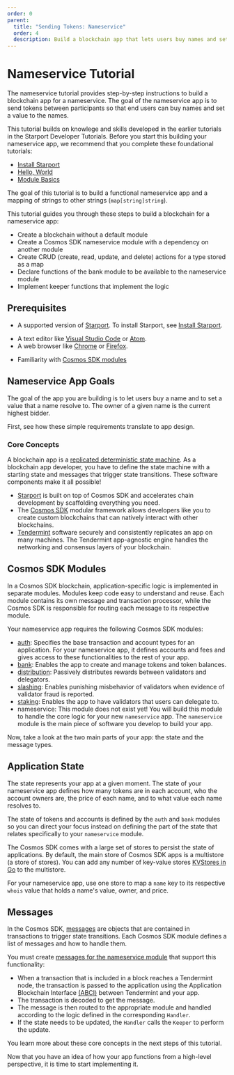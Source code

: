 ```yaml
---
order: 0
parent:
  title: "Sending Tokens: Nameservice"
  order: 4
  description: Build a blockchain app that lets users buy names and set a value these names resolve to. 
---
```


# Nameservice Tutorial

The nameservice tutorial provides step-by-step instructions to build a blockchain app for a nameservice. The goal of the nameservice app is to send tokens between participants so that end users can buy names and set a value to the names. 

This tutorial builds on knowlege and skills developed in the earlier tutorials in the Starport Developer Tutorials. Before you start this building your nameservice app, we recommend that you complete these foundational tutorials:

- [Install Starport](../install.md)
- [Hello, World](../hello.md)
- [Module Basics](../blog.md)

The goal of this tutorial is to build a functional nameservice app and a mapping of strings to other strings (`map[string]string`).

This tutorial guides you through these steps to build a blockchain for a nameservice app:

* Create a blockchain without a default module
* Create a Cosmos SDK nameservice module with a dependency on another module
* Create CRUD (create, read, update, and delete) actions for a type stored as a map
* Declare functions of the bank module to be available to the nameservice module
* Implement keeper functions that implement the logic

## Prerequisites 

- A supported version of [Starport](https://docs.starport.com/). To install Starport, see [Install Starport](../starport/install.md). 
* A text editor like [Visual Studio Code](https://code.visualstudio.com/download) or [Atom](https://atom.io/). 
* A web browser like [Chrome](https://www.google.com/chrome/) or [Firefox](https://www.mozilla.org/en-US/firefox/new/).
- Familiarity with [Cosmos SDK modules](https://docs.cosmos.network/master/building-modules/intro.html) 

## Nameservice App Goals

The goal of the app you are building is to let users buy a name and to set a value that a name resolve to. The owner of a given name is the current highest bidder. 

First, see how these simple requirements translate to app design. 

### Core Concepts 

A blockchain app is a [replicated deterministic state machine](https://en.wikipedia.org/wiki/State_machine_replication). As a blockchain app developer, you have to define the state machine with a starting state and messages that trigger state transitions. These software components make it all possible! 

- [Starport](https://docs.starport.com/) is built on top of Cosmos SDK and accelerates chain development by scaffolding everything you need. 
- The [Cosmos SDK](https://github.com/cosmos/cosmos-sdk/) modular framework allows developers like you to create custom blockchains that can natively interact with other blockchains. 
- [Tendermint](https://docs.tendermint.com/master/introduction/what-is-tendermint.html) software securely and consistently replicates an app on many machines. The Tendermint app-agnostic engine handles the networking and consensus layers of your blockchain. 

## Cosmos SDK Modules 

In a Cosmos SDK blockchain, application-specific logic is implemented in separate modules. Modules keep code easy to understand and reuse. Each module contains its own message and transaction processor, while the Cosmos SDK is responsible for routing each message to its respective module.

Your nameservice app requires the following Cosmos SDK modules:

- [auth](https://docs.cosmos.network/master/modules/auth/): Specifies the base transaction and account types for an application. For your nameservice app, it defines accounts and fees and gives access to these functionalities to the rest of your app.
- [bank](https://docs.cosmos.network/master/modules/bank/): Enables the app to create and manage tokens and token balances.
- [distribution](https://docs.cosmos.network/master/modules/distribution/): Passively distributes rewards between validators and delegators.
- [slashing](https://docs.cosmos.network/master/modules/slashing/): Enables punishing misbehavior of validators when evidence of validator fraud is reported.
- [staking](https://docs.cosmos.network/master/modules/staking/): Enables the app to have validators that users can delegate to.
- nameservice: This module does not exist yet! You will build this module to handle the core logic for your new `nameservice` app. The `nameservice` module is the main piece of software you develop to build your app.

Now, take a look at the two main parts of your app: the state and the message types.

## Application State

The state represents your app at a given moment. The state of your nameservice app defines how many tokens are in each account, who the account owners are, the price of each name, and to what value each name resolves to.

The state of tokens and accounts is defined by the `auth` and `bank` modules so you can direct your focus instead on defining the part of the state that relates specifically to your `nameservice` module.

The Cosmos SDK comes with a large set of stores to persist the state of applications. By default, the main store of Cosmos SDK apps is a multistore (a store of stores). You can add any number of key-value stores [KVStores in Go](https://pkg.go.dev/github.com/cosmos/cosmos-sdk/types#KVStore) to the multistore. 

For your nameservice app, use one store to map a `name` key to its respective `whois` value that holds a name's value, owner, and price.

## Messages

In the Cosmos SDK, [messages](https://docs.cosmos.network/master/building-modules/messages-and-queries.html#messages) are objects that are contained in transactions to trigger state transitions. Each Cosmos SDK module defines a list of messages and how to handle them. 

You must create [messages for the nameservice module](02-messages.md) that support this functionality:

- When a transaction that is included in a block reaches a Tendermint node, the transaction is passed to the application using the Application Blockchain Interface [(ABCI)](https://docs.cosmos.network/master/intro/sdk-app-architecture.html#abci) between Tendermint and your app. 
- The transaction is decoded to get the message. 
- The message is then routed to the appropriate module and handled according to the logic defined in the corresponding `Handler`. 
- If the state needs to be updated, the `Handler` calls the `Keeper` to perform the update. 

You learn more about these core concepts in the next steps of this tutorial.

Now that you have an idea of how your app functions from a high-level perspective, it is time to start implementing it.

